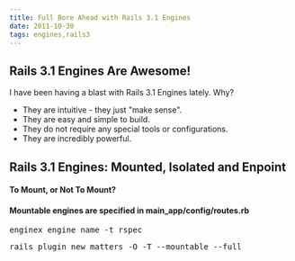 ```yaml
---
title: Full Bore Ahead with Rails 3.1 Engines 
date: 2011-10-30
tags: engines,rails3
---
```

## Rails 3.1 Engines Are Awesome!

I have been having a blast with Rails 3.1 Engines lately. Why?

* They are intuitive - they just "make sense".
* They are easy and simple to build.
* They do not require any special tools or configurations.
* They are incredibly powerful.

## Rails 3.1 Engines: Mounted, Isolated and Enpoint

#### To Mount, or Not To Mount?

#### Mountable engines are specified in main\_app/config/routes.rb

<pre class="terminal">
enginex engine_name -t rspec
</pre>

<pre class="terminal">
rails plugin new matters -O -T --mountable --full
</pre>

